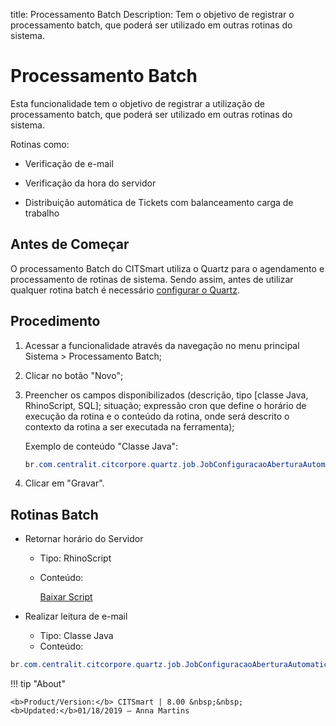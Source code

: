 title: Processamento Batch
Description: Tem o objetivo de registrar o processamento batch, que poderá ser utilizado em outras rotinas do sistema.
# Processamento Batch

Esta funcionalidade tem o objetivo de registrar a utilização de processamento batch, que
poderá ser utilizado em outras rotinas do sistema.

Rotinas como:

   - Verificação de e-mail
   
   - Verificação da hora do servidor
   
   - Distribuição automática de Tickets com balanceamento carga de trabalho
   
## Antes de Começar

O processamento Batch do CITSmart utiliza o Quartz para o agendamento e processamento de rotinas de sistema. Sendo assim, antes de utilizar qualquer rotina batch é necessário [configurar o Quartz][3].

Procedimento
----------------

1.  Acessar a funcionalidade através da navegação no menu principal Sistema \>
    Processamento Batch;

2.  Clicar no botão "Novo";

3.  Preencher os campos disponibilizados (descrição, tipo [classe Java,
    RhinoScript, SQL]; situação; expressão cron que define o horário de execução
    da rotina e o conteúdo da rotina, onde será descrito o contexto da rotina a
    ser executada na ferramenta);
    
    Exemplo de conteúdo "Classe Java":
    
    ```java
    br.com.centralit.citcorpore.quartz.job.JobConfiguracaoAberturaAutomaticaViaEmail
    ```

4.  Clicar em "Gravar".

Rotinas Batch
-----------------

-   Retornar horário do Servidor

    -   Tipo: RhinoScript
    -   Conteúdo:
    
        [Baixar Script][2]

-   Realizar leitura de e-mail

    -   Tipo: Classe Java
    -   Conteúdo:
    
   ```java
   br.com.centralit.citcorpore.quartz.job.JobConfiguracaoAberturaAutomaticaViaEmail
   ```


!!! tip "About"

    <b>Product/Version:</b> CITSmart | 8.00 &nbsp;&nbsp;
    <b>Updated:</b>01/18/2019 – Anna Martins


[1]:/pt-br/citsmart-platform-9/platform-administration/configuring-automatic-actions/images/verify-email.txt
[2]:/pt-br/citsmart-platform-9/platform-administration/configuring-automatic-actions/images/server-time.txt
[3]:/pt-br/citsmart-platform-9/get-started/installation-and-upgrade/perform-installation.html#configuracao-do-quartz
